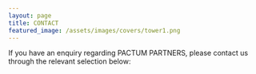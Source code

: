 ```yaml
---
layout: page
title: CONTACT 
featured_image: /assets/images/covers/tower1.png
---
```



If you have an enquiry regarding PACTUM PARTNERS, please contact us through the relevant selection below:
<!-- Calendly inline widget begin -->
<div class="calendly-inline-widget" data-url="https://calendly.com/calvoelhauge?hide_landing_page_details=1&text_color=4e4e4e" style="min-width:320px;height:630px;"></div>
<script type="text/javascript" src="https://assets.calendly.com/assets/external/widget.js" async></script>
<!-- Calendly inline widget end -->
